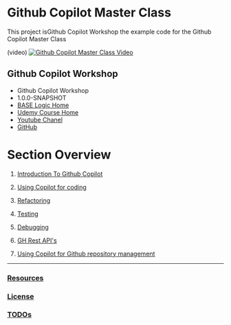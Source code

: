 # Github Copilot Master Class

This project isGithub Copilot Workshop the example code for the Github Copilot Master Class

(video)
[![Github Copilot Master Class Video](https://i0.wp.com/oksala.net/wp-content/uploads/2022/06/image-6.png?fit=1024%2C536&ssl=1)](http://www.youtube.com/watch?v=IgKDKUPfR1A "Official Release: Github Copilot Master Class")

## Github Copilot Workshop

* Github Copilot Workshop
* 1.0.0-SNAPSHOT
* [BASE Logic Home](https://baselogic.io)
* [Udemy Course Home](https://www.udemy.com/course/github_copilot_master_class)
* [Youtube Chanel](https://youtube.com/c/baselogic)
* [GitHub](https://github.com/mickknutson/github_copilot_master_class)


# Section Overview

1. [Introduction To Github Copilot](chapter01/README.md)

2. [Using Copilot for coding](chapter02/README.md)

1. [Refactoring](./chapter03/README.md)

3. [Testing](./chapter04/README.md)
1. [Debugging](./chapter05/README.md)
1. [GH Rest API's](./chapter01.00/README.md)

99. [Using Copilot for Github repository management](chapter03/README.md)


---

### [Resources](docs/resources.md)
### [License](docs/license.md)
### [TODOs](docs/todo.md)
